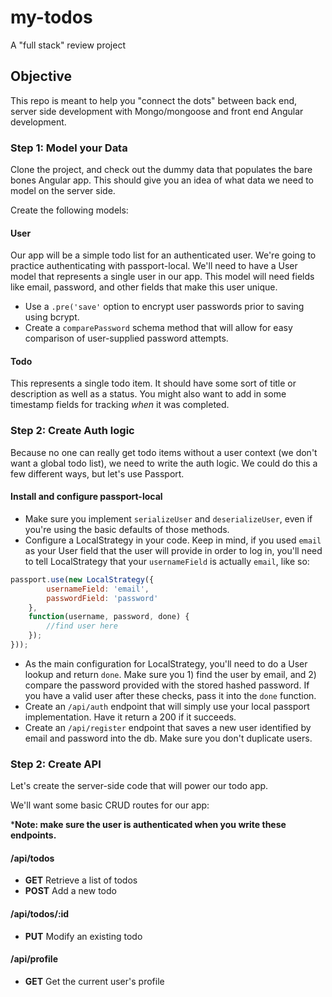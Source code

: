 # my-todos
A "full stack" review project

## Objective
This repo is meant to help you "connect the dots" between back end, server side development with Mongo/mongoose and front end Angular development.

### Step 1: Model your Data
Clone the project, and check out the dummy data that populates the bare bones Angular app. This should give you an idea of what data we need to model on the server side.

Create the following models:

#### User
Our app will be a simple todo list for an authenticated user. We're going to practice authenticating with passport-local. We'll need to have a User model that represents a single user in our app. This model will need fields like email, password, and other fields that make this user unique.

* Use a `.pre('save'` option to encrypt user passwords prior to saving using bcrypt.
* Create a `comparePassword` schema method that will allow for easy comparison of user-supplied password attempts.

#### Todo
This represents a single todo item. It should have some sort of title or description as well as a status. You might also want to add in some timestamp fields for tracking *when* it was completed.

### Step 2: Create Auth logic
Because no one can really get todo items without a user context (we don't want a global todo list), we need to write the auth logic. We could do this a few different ways, but let's use Passport.

#### Install and configure passport-local
* Make sure you implement `serializeUser` and `deserializeUser`, even if you're using the basic defaults of those methods.
* Configure a LocalStrategy in your code. Keep in mind, if you used `email` as your User field that the user will provide in order to log in, you'll need to tell LocalStrategy that your `usernameField` is actually `email`, like so:

```javascript
passport.use(new LocalStrategy({
		usernameField: 'email',
		passwordField: 'password'
	}, 
	function(username, password, done) {
		//find user here
	});
}));
```

* As the main configuration for LocalStrategy, you'll need to do a User lookup and return `done`. Make sure you 1) find the user by email, and 2) compare the password provided with the stored hashed password. If you have a valid user after these checks, pass it into the `done` function.
* Create an `/api/auth` endpoint that will simply use your local passport implementation. Have it return a 200 if it succeeds.
* Create an `/api/register` endpoint that saves a new user identified by email and password into the db. Make sure you don't duplicate users.

### Step 2: Create API
Let's create the server-side code that will power our todo app. 

We'll want some basic CRUD routes for our app:

***Note: make sure the user is authenticated when you write these endpoints.**

#### /api/todos
* **GET** Retrieve a list of todos
* **POST** Add a new todo

#### /api/todos/:id
* **PUT** Modify an existing todo

#### /api/profile
* **GET** Get the current user's profile
